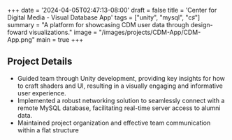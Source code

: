 +++
date = '2024-04-05T02:47:13-08:00'
draft = false
title = 'Center for Digital Media - Visual Database App'
tags = ["unity", "mysql", "c♯"]
summary = "A platform for showcasing CDM user data through design-foward visualizations."
image = "/images/projects/CDM-App/CDM-App.png"
main = true
+++

## Project Details

- Guided team through Unity development, providing key insights for how to craft shaders
  and UI, resulting in a visually engaging and informative user experience.
- Implemented a robust networking solution to seamlessly connect with a remote MySQL
  database, facilitating real-time server access to alumni data.
- Maintained project organization and effective team communication within a flat
  structure

